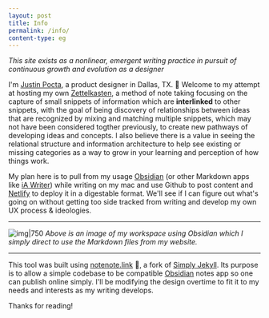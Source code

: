 ```yaml
---
layout: post
title: Info
permalink: /info/
content-type: eg
---
```


*This site exists as a nonlinear, emergent writing practice in pursuit of continuous growth and evolution as a designer*

I'm [Justin Pocta](http://justinpocta.com), a product designer in Dallas, TX. 🌵 Welcome to my attempt at hosting my own [Zettelkasten](https://en.wikipedia.org/wiki/Zettelkasten), a method of note taking focusing on the capture of small snippets of information which are **interlinked** to other snippets, with the goal of being discovery of relationships between ideas that are recognized by mixing and matching multiple snippets, which may not have been considered togther previously, to create new pathways of developing ideas and concepts. I also believe there is a value in seeing the relational structure and information architecture to help see existing or missing categories as a way to grow in your learning and perception of how things work.

My plan here is to pull from my usage [Obsidian](http://obsidian.md) (or other Markdown apps like [iA Writer](http://ia.net)) while writing on my mac and use Github to post content and [Netlify](http://netlify.com) to deploy it in a digestable format. We'll see if I can figure out what's going on without getting too side tracked from writing and develop my own UX process & ideologies.

---

![img|750](../assets/img/obsidian.png)
*Above is an image of my workspace using Obsidian which I simply direct to use the Markdown files from my website.*

---

This tool was built using [notenote.link](https://notenote.link) 🤘, a fork of [Simply Jekyll](https://github.com/raghuveerdotnet/simply-jekyll). Its purpose is to allow a simple codebase to be compatible [Obsidian](http://obsidian.md) notes app so one can publish online simply. I'll be modifying the design overtime to fit it to my needs and interests as my writing develops.

Thanks for reading!
